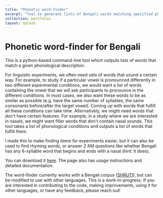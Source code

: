 ```yaml
---
title: "Phonetic word-finder"
excerpt: "Tool to generate lists of Bengali words matching specified phonological descriptions"
collection: portfolio
layout: splash
---
```


Phonetic word-finder for Bengali
==

This is a python-based command-line tool which outputs lists of words that match a given phonological description. 

For linguistic experiments, we often need sets of words that sound a certain way. For example, to study if a particular vowel is pronounced differently in two different experimental conditions, we would want a list of words containing the vowel that we will ask participants to pronounce in the different conditions. In most cases, we also want these words to be as similar as possible (e.g. have the same number of syllables, the same consonants before/after the target vowel). Coming up with words that fulfill all these conditions can take time. Alternatively, we might need words that don't have certain features. For example, in a study where we are interested in nasals, we might want filler words that don't contain nasal sounds. This tool takes a list of phonological conditions and outputs a list of words that fulfill them.

I made this to make finding items for experiments easier, but it can also be used to find rhyming words, or answer 2 AM questions like whether Bengali has any 6-syllable word that begins and ends with a nasal (hint: it does).


You can download it [here](https://github.com/auromitamitra/Bengali_Word_Finder). The page also has usage instructions and detailed documentation. 

The word-finder currently works with a Bengali corpus ([SHRUTI](http://cse.iitkgp.ac.in/~pabitra/shruti_corpus.html)), but can be modified to use with other languages. This is a work-in-progress. If you are interested in contributing to the code, making improvements, using it for other languages, or have any feedback, please reach out!